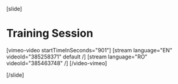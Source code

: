 [slide]
# Training Session

[vimeo-video startTimeInSeconds="901"]
[stream language="EN" videoId="385258371" default /]
[stream language="RO" videoId="385463748"  /]
[/video-vimeo]

[/slide]